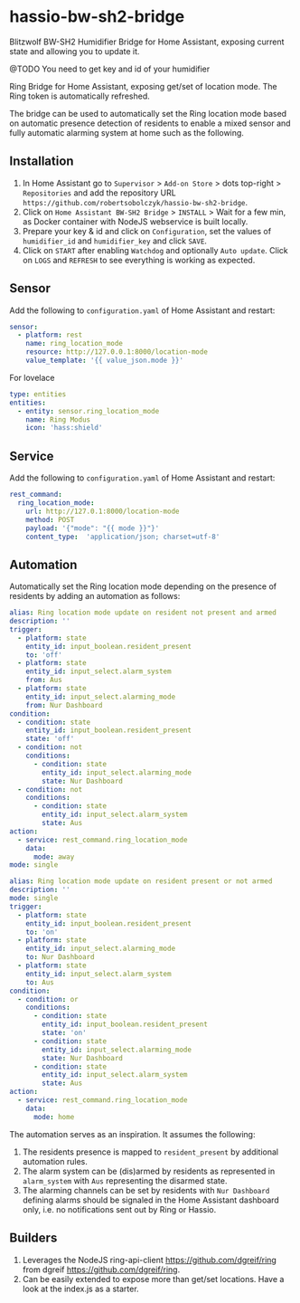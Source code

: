 # hassio-bw-sh2-bridge

Blitzwolf BW-SH2 Humidifier Bridge for Home Assistant, exposing current state and allowing you to update it.

@TODO You need to get key and id of your humidifier

Ring Bridge for Home Assistant, exposing get/set of location mode. The Ring token is automatically refreshed.

The bridge can be used to automatically set the Ring location mode based on automatic presence detection of residents to enable a mixed sensor and fully automatic alarming system at home such as the following.


## Installation

1) In Home Assistant go to `Supervisor` > `Add-on Store` > dots top-right > `Repositories` and add the repository URL `https://github.com/robertsobolczyk/hassio-bw-sh2-bridge`.
2) Click on `Home Assistant BW-SH2 Bridge` > `INSTALL` > Wait for a few min, as Docker container with NodeJS webservice is built locally.
3) Prepare your key & id and click on `Configuration`, set the values of `humidifier_id` and `humidifier_key` and click `SAVE`.
4) Click on `START` after enabling `Watchdog` and optionally `Auto update`. Click on `LOGS` and `REFRESH` to see everything is working as expected.

## Sensor

Add the following to `configuration.yaml` of Home Assistant and restart:

```yaml
sensor:
  - platform: rest
    name: ring_location_mode
    resource: http://127.0.0.1:8000/location-mode
    value_template: '{{ value_json.mode }}'
```

For lovelace

```yaml
type: entities
entities:
  - entity: sensor.ring_location_mode
    name: Ring Modus
    icon: 'hass:shield'
```

## Service

Add the following to `configuration.yaml` of Home Assistant and restart:

```yaml
rest_command:
  ring_location_mode:
    url: http://127.0.1:8000/location-mode
    method: POST
    payload: '{"mode": "{{ mode }}"}'
    content_type:  'application/json; charset=utf-8'
```

## Automation

Automatically set the Ring location mode depending on the presence of residents by adding an automation as follows:

```yaml
alias: Ring location mode update on resident not present and armed
description: ''
trigger:
  - platform: state
    entity_id: input_boolean.resident_present
    to: 'off'
  - platform: state
    entity_id: input_select.alarm_system
    from: Aus
  - platform: state
    entity_id: input_select.alarming_mode
    from: Nur Dashboard
condition:
  - condition: state
    entity_id: input_boolean.resident_present
    state: 'off'
  - condition: not
    conditions:
      - condition: state
        entity_id: input_select.alarming_mode
        state: Nur Dashboard
  - condition: not
    conditions:
      - condition: state
        entity_id: input_select.alarm_system
        state: Aus
action:
  - service: rest_command.ring_location_mode
    data:
      mode: away
mode: single
```

```yaml
alias: Ring location mode update on resident present or not armed
description: ''
mode: single
trigger:
  - platform: state
    entity_id: input_boolean.resident_present
    to: 'on'
  - platform: state
    entity_id: input_select.alarming_mode
    to: Nur Dashboard
  - platform: state
    entity_id: input_select.alarm_system
    to: Aus
condition:
  - condition: or
    conditions:
      - condition: state
        entity_id: input_boolean.resident_present
        state: 'on'
      - condition: state
        entity_id: input_select.alarming_mode
        state: Nur Dashboard
      - condition: state
        entity_id: input_select.alarm_system
        state: Aus
action:
  - service: rest_command.ring_location_mode
    data:
      mode: home
```

The automation serves as an inspiration. It assumes the following:
1) The residents presence is mapped to `resident_present` by additional automation rules.
2) The alarm system can be (dis)armed by residents as represented in `alarm_system` with `Aus` representing the disarmed state.
3) The alarming channels can be set by residents with `Nur Dashboard` defining alarms should be signaled in the Home Assistant dashboard only, i.e. no notifications sent out by Ring or Hassio.

## Builders

1) Leverages the NodeJS ring-api-client <https://github.com/dgreif/ring> from dgreif <https://github.com/dgreif/ring>.
2) Can be easily extended to expose more than get/set locations. Have a look at the index.js as a starter.
